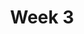 ---
    title: Week 3
    weekNumber: 3
    days:
      - date: 2021-10-11
        events:
          "**LEC 8**{: .label .label-lecture } Histograms and Overlaid Plots":
            "[DDS 3.1-3.4](https://eldridgejm.github.io/dive_into_data_science/03-visualization/intro.html)"
          "**DIS 3**{: .label .label-disc }":
      - date: 2021-10-12
        events:
          "**LAB 2**{: .label .label-lab }":
      - date: 2021-10-13
        events:
          "**LEC 9**{: .label .label-lecture } Functions and Apply":
            "[DDS 2.6](https://eldridgejm.github.io/dive_into_data_science/02-data_sets/apply.html)"
      - date: 2021-10-15
        events:
          "**LEC 10**{: .label .label-lecture } Grouping with Subgroups, Merge":
            "[DDS 2.5](https://eldridgejm.github.io/dive_into_data_science/02-data_sets/groupby.html), [4.1](https://eldridgejm.github.io/dive_into_data_science/04-advanced_data_manipulation/merging.html)"
      - date: 2021-10-16
        events:
          "**HW 3**{: .label .label-hw } **Data Visualization and Python Functions (due 10/16)**":
---